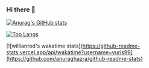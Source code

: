 ### Hi there 👋
[![Anurag's GitHub stats](https://github-readme-stats.vercel.app/api?username=yuris99&show_icons=true&theme=radical&locale=kr)](https://github.com/anuraghazra/github-readme-stats)
  
[![Top Langs](https://github-readme-stats.vercel.app/api/top-langs/?username=yuris99&show_icons=true&theme=radical&locale=kr)](https://github.com/anuraghazra/github-readme-stats)
  
[![willianrod's wakatime stats](https://github-readme-stats.vercel.app/api/wakatime?username=yuris99](https://github.com/anuraghazra/github-readme-stats)
<!--
**Yuris99/yuris99** is a ✨ _special_ ✨ repository because its `README.md` (this file) appears on your GitHub profile.

Here are some ideas to get you started:

- 🔭 I’m currently working on ...
- 🌱 I’m currently learning ...
- 👯 I’m looking to collaborate on ...
- 🤔 I’m looking for help with ...
- 💬 Ask me about ...
- 📫 How to reach me: ...
- 😄 Pronouns: ...
- ⚡ Fun fact: ...
-->
